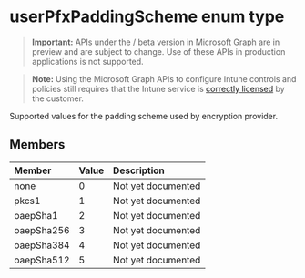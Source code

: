 ﻿# userPfxPaddingScheme enum type

> **Important:** APIs under the / beta version in Microsoft Graph are in preview and are subject to change. Use of these APIs in production applications is not supported.

> **Note:** Using the Microsoft Graph APIs to configure Intune controls and policies still requires that the Intune service is [correctly licensed](https://go.microsoft.com/fwlink/?linkid=839381) by the customer.

Supported values for the padding scheme used by encryption provider.
## Members
|Member|Value|Description|
|:---|:---|:---|
|none|0|Not yet documented|
|pkcs1|1|Not yet documented|
|oaepSha1|2|Not yet documented|
|oaepSha256|3|Not yet documented|
|oaepSha384|4|Not yet documented|
|oaepSha512|5|Not yet documented|




